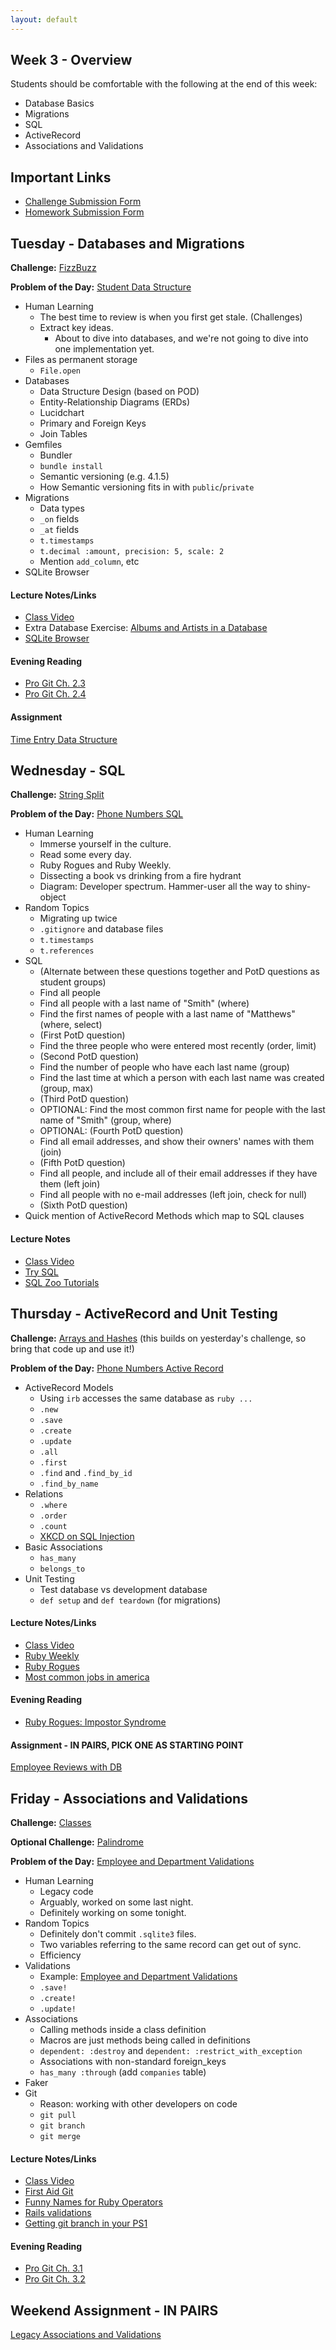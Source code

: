 ```yaml
---
layout: default
---
```


## Week 3 - Overview

Students should be comfortable with the following at the end of this week:

* Database Basics
* Migrations
* SQL
* ActiveRecord
* Associations and Validations


## Important Links

* [Challenge Submission Form](http://goo.gl/forms/OzzXZL6iEF)
* [Homework Submission Form](http://goo.gl/forms/o9so3mi9Sd)


## Tuesday - Databases and Migrations

**Challenge:** [FizzBuzz](https://github.com/masonfmatthews/rails_assignments/blob/master/challenges/if_challenge.rb)

**Problem of the Day:** [Student Data Structure](https://github.com/masonfmatthews/rails_assignments/blob/master/exercises/phone_numbers_data_structure)

* Human Learning
  * The best time to review is when you first get stale. (Challenges)
  * Extract key ideas.
    * About to dive into databases, and we're not going to dive into one implementation yet.
* Files as permanent storage
  * `File.open`
* Databases
  * Data Structure Design (based on POD)
  * Entity-Relationship Diagrams (ERDs)
  * Lucidchart
  * Primary and Foreign Keys
  * Join Tables
* Gemfiles
  * Bundler
  * `bundle install`
  * Semantic versioning (e.g. 4.1.5)
  * How Semantic versioning fits in with `public`/`private`
* Migrations
  * Data types
  * `_on` fields
  * `_at` fields
  * `t.timestamps`
  * `t.decimal :amount, precision: 5, scale: 2`
  * Mention `add_column`, etc
* SQLite Browser

#### Lecture Notes/Links

* [Class Video]()
* Extra Database Exercise: [Albums and Artists in a Database](https://github.com/tiyd-rails-2015-08/unused/albums_and_artists_in_db)
* [SQLite Browser](https://github.com/sqlitebrowser/sqlitebrowser/releases/tag/v3.5.1)

#### Evening Reading

* [Pro Git Ch. 2.3](http://git-scm.com/book/en/v2/Git-Basics-Viewing-the-Commit-History)
* [Pro Git Ch. 2.4](http://git-scm.com/book/en/v2/Git-Basics-Undoing-Things)

#### Assignment

[Time Entry Data Structure](https://github.com/tiyd-rails-2015-08/time_entry_data_structure)


## Wednesday - SQL

**Challenge:** [String Split](https://github.com/masonfmatthews/rails_assignments/blob/master/challenges/string_split_challenge.rb)

**Problem of the Day:** [Phone Numbers SQL](https://github.com/masonfmatthews/rails_assignments/blob/master/exercises/phone_numbers_sql)

* Human Learning
  * Immerse yourself in the culture.
  * Read some every day.
  * Ruby Rogues and Ruby Weekly.
  * Dissecting a book vs drinking from a fire hydrant
  * Diagram: Developer spectrum.  Hammer-user all the way to shiny-object
* Random Topics
  * Migrating up twice
  * `.gitignore` and database files
  * `t.timestamps`
  * `t.references`
* SQL
  * (Alternate between these questions together and PotD questions as student groups)
  * Find all people
  * Find all people with a last name of "Smith" (where)
  * Find the first names of people with a last name of "Matthews" (where, select)
  * (First PotD question)
  * Find the three people who were entered most recently (order, limit)
  * (Second PotD question)
  * Find the number of people who have each last name (group)
  * Find the last time at which a person with each last name was created (group, max)
  * (Third PotD question)
  * OPTIONAL: Find the most common first name for people with the last name of "Smith" (group, where)
  * OPTIONAL: (Fourth PotD question)
  * Find all email addresses, and show their owners' names with them (join)
  * (Fifth PotD question)
  * Find all people, and include all of their email addresses if they have them (left join)
  * Find all people with no e-mail addresses (left join, check for null)
  * (Sixth PotD question)
* Quick mention of ActiveRecord Methods which map to SQL clauses

#### Lecture Notes

* [Class Video]()
* [Try SQL](https://www.codeschool.com/courses/try-sql)
* [SQL Zoo Tutorials](http://sqlzoo.net/wiki/Main_Page)

## Thursday - ActiveRecord and Unit Testing

**Challenge:** [Arrays and Hashes](https://github.com/masonfmatthews/rails_assignments/blob/master/challenges/array_and_hash_challenge.rb) (this builds on yesterday's challenge, so bring that code up and use it!)

**Problem of the Day:** [Phone Numbers Active Record](https://github.com/masonfmatthews/rails_assignments/blob/master/exercises/phone_numbers_active_record)

* ActiveRecord Models
  * Using `irb` accesses the same database as `ruby ...`
  * `.new`
  * `.save`
  * `.create`
  * `.update`
  * `.all`
  * `.first`
  * `.find` and `.find_by_id`
  * `.find_by_name`
* Relations
  * `.where`
  * `.order`
  * `.count`
  * [XKCD on SQL Injection](https://xkcd.com/327/)
* Basic Associations
  * `has_many`
  * `belongs_to`
* Unit Testing
  * Test database vs development database
  * `def setup` and `def teardown` (for migrations)

#### Lecture Notes/Links

* [Class Video]()
* [Ruby Weekly](http://rubyweekly.com/)
* [Ruby Rogues](http://devchat.tv/ruby-rogues/)
* [Most common jobs in america](http://www.npr.org/blogs/money/2015/02/05/382664837/map-the-most-common-job-in-every-state)

#### Evening Reading

* [Ruby Rogues: Impostor Syndrome](http://devchat.tv/ruby-rogues/107-rr-impostor-syndrome-with-tim-chevalier)

#### Assignment - IN PAIRS, PICK ONE AS STARTING POINT

[Employee Reviews with DB](https://github.com/tiyd-rails-2015-08/employee_reviews_with_db)


## Friday - Associations and Validations

**Challenge:** [Classes](https://github.com/masonfmatthews/rails_assignments/blob/master/challenges/classes_challenge.rb)

**Optional Challenge:** [Palindrome](https://github.com/masonfmatthews/rails_assignments/blob/master/unused/challenges/string_palindrome_challenge.rb)

**Problem of the Day:** [Employee and Department Validations](https://github.com/masonfmatthews/rails_assignments/blob/master/exercises/employee_and_department_validations)

* Human Learning
  * Legacy code
  * Arguably, worked on some last night.
  * Definitely working on some tonight.
* Random Topics
  * Definitely don't commit `.sqlite3` files.
  * Two variables referring to the same record can get out of sync.
  * Efficiency
* Validations
  * Example: [Employee and Department Validations](https://github.com/masonfmatthews/rails_assignments/blob/master/unused/exercises/employee_and_department_validations)
  * `.save!`
  * `.create!`
  * `.update!`
* Associations
  * Calling methods inside a class definition
  * Macros are just methods being called in definitions
  * `dependent: :destroy` and `dependent: :restrict_with_exception`
  * Associations with non-standard foreign_keys
  * `has_many :through` (add `companies` table)
* Faker
* Git
  * Reason: working with other developers on code
  * `git pull`
  * `git branch`
  * `git merge`

#### Lecture Notes/Links

* [Class Video]()
* [First Aid Git](http://ricardofilipe.com/projects/firstaidgit/#/)
* [Funny Names for Ruby Operators](http://ruby-operators.herokuapp.com/)
* [Rails validations](http://apidock.com/rails/ActiveModel/Validations/ClassMethods/validates)
* [Getting git branch in your PS1](https://github.com/jimeh/git-aware-prompt)

#### Evening Reading

* [Pro Git Ch. 3.1](http://git-scm.com/book/en/v2/Git-Branching-Branches-in-a-Nutshell)
* [Pro Git Ch. 3.2](http://git-scm.com/book/en/v2/Git-Branching-Basic-Branching-and-Merging)

## Weekend Assignment - IN PAIRS

[Legacy Associations and Validations](https://github.com/tiyd-rails-2015-08/legacy_associations_and_validations)
